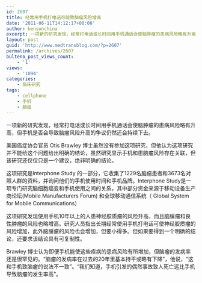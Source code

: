 ```yaml
---
id: 2607
title: 经常用手机打电话可能致脑瘤风险增高
date: '2011-06-11T14:12:17+00:00'
author: bensonchina
excerpt: 一项新的研究发现，经常打电话或长时间用手机通话会使脑肿瘤的患病风险略有升高，但手机是否会导致脑瘤风险升高的争议仍然还会持续下去。
layout: post
guid: 'http://www.medtransblog.com/?p=2607'
permalink: /archives/2607
bulteno_post_views_count:
    - '1'
views:
    - '1094'
categories:
    - 临床研究
tags:
    - cellphone
    - 手机
    - 脑瘤
---
```


一项新的研究发现，经常打电话或长时间用手机通话会使脑肿瘤的患病风险略有升高，但手机是否会导致脑瘤风险升高的争议仍然还会持续下去。

美国癌症协会官员 Otis Brawley 博士虽然没有参加这项研究，但他认为这项研究并不能给这个问题给出明确的结论，虽然研究显示手机和患脑瘤风险存在关联，但该研究还仅仅只是一个建议，绝非明确的结论。

这项研究是Interphone Study 的一部分，它收集了1229名脑瘤患者和3673名对照人群的资料，并询问他们的手机使用时间和手机品牌。Interphone Study是一项专门研究脑细胞癌变和手机使用之间的关系，其中部分资金来源于移动设备生产商论坛(Mobile Manufacturers Forum) 和全球移动通信系统（ Global System for Mobile Communications）

这项研究发现使用手机10年以上的人患神经胶质瘤的风险升高，而且脑膜瘤和良性肿瘤的风险也略增高。研究人员指出长期经常使用手机打电话可使神经胶质瘤的风险增加，此外脑膜瘤的风险也会增加，但要小得多。但如果要得到一个明确的结论，还要求该结论具有可复制性。

Brawley 博士认为即便手机能使这些疾病的患病风险有所增加，但脑瘤的发病率还是很罕见的。“脑瘤的发病率在过去的20年里基本持平或略有下降”，他说，“这和手机致脑瘤的说法不一致”。“我们知道，手机引发的偶然事故致人死亡远比手机导致脑瘤的发生率高”。